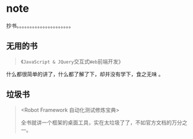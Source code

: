 # note

抄书。。。。。。。。。。。。。。。。。。。。。


## 无用的书

> 《`JavaScript & JQuery`交互式`Web`前端开发》

什么都很简单的讲了，什么都了解了下，却并没有学下，食之无味 。

## 垃圾书

> <Robot Framework 自动化测试修炼宝典>
>
> 全书就讲一个框架的桌面工具，实在太垃圾了了，不如官方文档的万分之一。